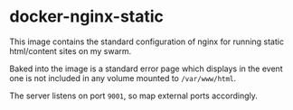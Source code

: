 # docker-nginx-static

This image contains the standard configuration of nginx for running static html/content sites on my swarm.

Baked into the image is a standard error page which displays in the event one is not included in any volume mounted to `/var/www/html`.

The server listens on port `9001`, so map external ports accordingly.